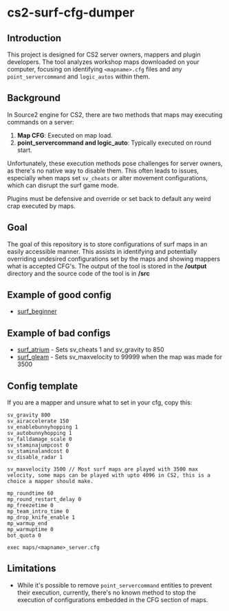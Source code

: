 # cs2-surf-cfg-dumper

## Introduction
This project is designed for CS2 server owners, mappers and plugin developers. The tool analyzes workshop maps downloaded on your computer, focusing on identifying `<mapname>.cfg` files and any `point_servercommand` and `logic_autos` within them.

## Background
In Source2 engine for CS2, there are two methods that maps may executing commands on a server:

1. **Map CFG**: Executed on map load.
2. **point_servercommand and logic_auto**: Typically executed on round start.

Unfortunately, these execution methods pose challenges for server owners, as there's no native way to disable them. This often leads to issues, especially when maps set `sv_cheats` or alter movement configurations, which can disrupt the surf game mode.

Plugins must be defensive and override or set back to default any weird crap executed by maps.

## Goal
The goal of this repository is to store configurations of surf maps in an easily accessible manner. This assists in identifying and potentially overriding undesired configurations set by the maps and showing mappers what is accepted CFG's. The output of the tool is stored in the **/output** directory and the source code of the tool is in **/src**

## Example of good config
- [surf_beginner](https://github.com/ws-cs2/cs2-surf-cfg-dumper/blob/main/output/surf_beginner.txt)

## Example of bad configs

- [surf_atrium](https://github.com/ws-cs2/cs2-surf-cfg-dumper/blob/main/output/surf_atrium.txt) - Sets sv_cheats 1 and sv_gravity to 850
- [surf_gleam](https://github.com/ws-cs2/cs2-surf-cfg-dumper/blob/main/output/surf_gleam.txt) - Sets sv_maxvelocity to 99999 when the map was made for 3500

## Config template
If you are a mapper and unsure what to set in your cfg, copy this:

```
sv_gravity 800
sv_airaccelerate 150
sv_enablebunnyhopping 1
sv_autobunnyhopping 1
sv_falldamage_scale 0
sv_staminajumpcost 0
sv_staminalandcost 0
sv_disable_radar 1

sv_maxvelocity 3500 // Most surf maps are played with 3500 max velocity, some maps can be played with upto 4096 in CS2, this is a choice a mapper should make.

mp_roundtime 60
mp_round_restart_delay 0
mp_freezetime 0
mp_team_intro_time 0
mp_drop_knife_enable 1
mp_warmup_end
mp_warmuptime 0
bot_quota 0

exec maps/<mapname>_server.cfg
```

## Limitations
- While it's possible to remove `point_servercommand` entities to prevent their execution, currently, there's no known method to stop the execution of configurations embedded in the CFG section of maps.

